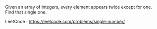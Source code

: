 Given an array of integers, every element appears twice except for one.
Find that single one.

LeetCode : https://leetcode.com/problems/single-number/
